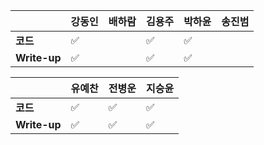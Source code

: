 |              | 강동인 | 배하람 | 김용주 | 박하윤 | 송진범 |
| ------------ | ------ | ----------------- | ------ | ------ | ------ |
| **코드**     |✅||:white_check_mark:|   ✅ |        |
| **Write-up** |✅||:white_check_mark:|   ✅ |        |

|              | 유예찬 | 전병운 | 지승윤 |
| ------------ | ------ | ------ | ------ |
| **코드**     |:white_check_mark:|:white_check_mark:|:white_check_mark: |        |
| **Write-up** |:white_check_mark:|:white_check_mark:|:white_check_mark:   |        |

